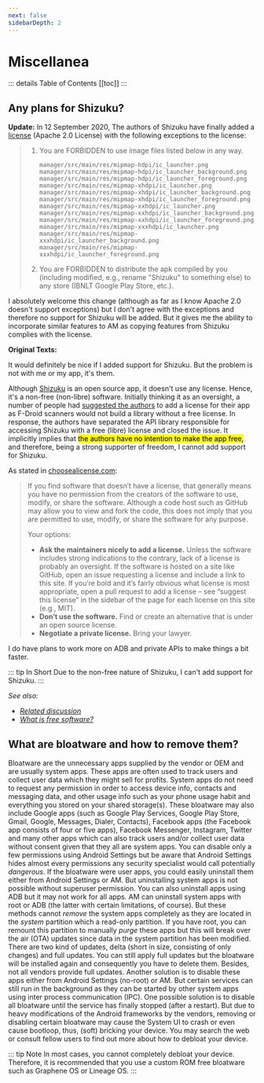 ```yaml
---
next: false
sidebarDepth: 2
---
```

# Miscellanea

::: details Table of Contents
[[toc]]
:::

## Any plans for Shizuku?

**Update:** In 12 September 2020, The authors of Shizuku have finally added a [license][shizuku_license] (Apache 2.0 License) with the following exceptions to the license:
> 1. You are FORBIDDEN to use image files listed below in any way.
>    ```
>    manager/src/main/res/mipmap-hdpi/ic_launcher.png
>    manager/src/main/res/mipmap-hdpi/ic_launcher_background.png
>    manager/src/main/res/mipmap-hdpi/ic_launcher_foreground.png
>    manager/src/main/res/mipmap-xhdpi/ic_launcher.png
>    manager/src/main/res/mipmap-xhdpi/ic_launcher_background.png
>    manager/src/main/res/mipmap-xhdpi/ic_launcher_foreground.png
>    manager/src/main/res/mipmap-xxhdpi/ic_launcher.png
>    manager/src/main/res/mipmap-xxhdpi/ic_launcher_background.png
>    manager/src/main/res/mipmap-xxhdpi/ic_launcher_foreground.png
>    manager/src/main/res/mipmap-xxxhdpi/ic_launcher.png
>    manager/src/main/res/mipmap-xxxhdpi/ic_launcher_background.png
>    manager/src/main/res/mipmap-xxxhdpi/ic_launcher_foreground.png
>    ```
> 2. You are FORBIDDEN to distribute the apk compiled by you (including modified, e.g., rename "Shizuku" to something else) to any store (IBNLT Google Play Store, etc.).

I absolutely welcome this change (although as far as I know Apache 2.0 doesn't support exceptions) but I don't agree with the exceptions and therefore no support for Shizuku will be added. But it gives me the ability to incorporate similar features to AM as copying features from Shizuku complies with the license.

**Original Texts:**

It would definitely be nice if I added support for Shizuku. But the problem is not with me or my app, it's them.

Although [Shizuku][shizuku] is an open source app, it doesn't use any license. Hence, it's a non-free (non-libre) software. Initially thinking it as an oversight, a number of people had [suggested the authors][shizuku_56] to add a license for their app as F-Droid scanners would not build a library without a free license. In response, the authors have separated the API library responsible for accessing Shizuku with a free (libre) license and closed the issue. It implicitly implies that <mark>the authors have no intention to make the app free,</mark> and therefore, being a strong supporter of freedom, I cannot add support for Shizuku.

As stated in [choosealicense.com][cal]:
> If you find software that doesn’t have a license, that generally means you have no permission from the creators of the software to use, modify, or share the software. Although a code host such as GitHub may allow you to view and fork the code, this does not imply that you are permitted to use, modify, or share the software for any purpose.
>
> Your options:
> - **Ask the maintainers nicely to add a license.** Unless the software includes strong indications to the contrary, lack of a license is probably an oversight. If the software is hosted on a site like GitHub, open an issue requesting a license and include a link to this site. If you’re bold and it’s fairly obvious what license is most appropriate, open a pull request to add a license – see “suggest this license” in the sidebar of the page for each license on this site (e.g., MIT).
> - **Don’t use the software.** Find or create an alternative that is under an open source license.
> - **Negotiate a private license.** Bring your lawyer.

I do have plans to work more on ADB and private APIs to make things a bit faster.

::: tip In Short
Due to the non-free nature of Shizuku, I can't add support for Shizuku.
:::

_See also:_
- _[Related discussion][shizuku_discussion]_
- _[What is free software?][free_sw]_

## What are bloatware and how to remove them?
Bloatware are the unnecessary apps supplied by the vendor or OEM and are usually system apps. These apps are often used to track users and collect user data which they might sell for profits. System apps do not need to request any permission in order to access device info, contacts and messaging data, and other usage info such as your phone usage habit and everything you stored on your shared storage(s). These bloatware may also include Google apps (such as Google Play Services, Google Play Store, Gmail, Google, Messages, Dialer, Contacts), Facebook apps (the Facebook app consists of four or five apps), Facebook Messenger, Instagram, Twitter and many other apps which can also track users and/or collect user data without consent given that they all are system apps. You can disable only a few permissions using Android Settings but be aware that Android Settings hides almost every permissions any security specialist would call potentially _dangerous_. If the bloatware were user apps, you could easily uninstall them either from Android Settings or AM. But uninstalling system apps is not possible without superuser permission. You can also uninstall apps using ADB but it may not work for all apps. AM can uninstall system apps with root or ADB (the latter with certain limitations, of course). But these methods cannot _remove_ the system apps completely as they are located in the _system_ partition which a read-only partition. If you have root, you can remount this partition to manually _purge_ these apps but this will break over the air (OTA) updates since data in the system partition has been modified. There are two kind of updates, delta (short in size, consisting of only changes) and full updates. You can still apply full updates but the bloatware will be installed again and consequently you have to delete them. Besides, not all vendors provide full updates. Another solution is to disable these apps either from Android Settings (no-root) or AM. But certain services can still run in the background as they can be started by other system apps using inter process communication (IPC). One possible solution is to disable all bloatware until the service has finally stopped (after a restart). But due to heavy modifications of the Android frameworks by the vendors, removing or disabling certain bloatware may cause the System UI to crash or even cause bootloop, thus, (soft) bricking your device. You may search the web or consult fellow users to find out more about how to debloat your device.

::: tip Note
In most cases, you cannot completely debloat your device. Therefore, it is recommended that you use a custom ROM free bloatware such as Graphene OS or Lineage OS.
:::

[shizuku]: https://shizuku.rikka.app
[shizuku_56]: https://github.com/RikkaApps/Shizuku/issues/56
[shizuku_license]: https://github.com/RikkaApps/Shizuku/commit/c079e47637b9becd57bfb6e225c91168cbe228ff
[cal]: https://choosealicense.com/no-permission/
[shizuku_discussion]: https://github.com/MuntashirAkon/AppManager/issues/55
[free_sw]: https://www.gnu.org/philosophy/free-sw.html
